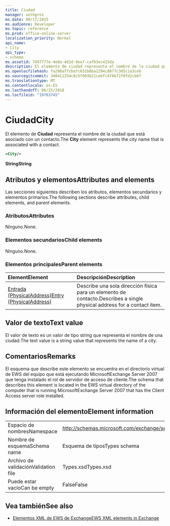 ```yaml
---
title: Ciudad
manager: sethgros
ms.date: 09/17/2015
ms.audience: Developer
ms.topic: reference
ms.prod: office-online-server
localization_priority: Normal
api_name:
- City
api_type:
- schema
ms.assetid: 7497777e-4e0a-4d1d-9ea7-caf63ec415da
description: El elemento de ciudad representa el nombre de la ciudad que está asociado con un contacto.
ms.openlocfilehash: fa298af7cbafc031b6ba1294c8077c3d5c1a3ceb
ms.sourcegitcommit: 34041125dc8c5f993b21cebfc4f8b72f0fd2cb6f
ms.translationtype: MT
ms.contentlocale: es-ES
ms.lasthandoff: 06/25/2018
ms.locfileid: "19763745"
---
```

# <a name="city"></a><span data-ttu-id="da69f-103">Ciudad</span><span class="sxs-lookup"><span data-stu-id="da69f-103">City</span></span>

<span data-ttu-id="da69f-104">El elemento de **Ciudad** representa el nombre de la ciudad que está asociado con un contacto.</span><span class="sxs-lookup"><span data-stu-id="da69f-104">The **City** element represents the city name that is associated with a contact.</span></span> 
  
```xml
<City/>
```

 <span data-ttu-id="da69f-105">**String**</span><span class="sxs-lookup"><span data-stu-id="da69f-105">**String**</span></span>
## <a name="attributes-and-elements"></a><span data-ttu-id="da69f-106">Atributos y elementos</span><span class="sxs-lookup"><span data-stu-id="da69f-106">Attributes and elements</span></span>

<span data-ttu-id="da69f-107">Las secciones siguientes describen los atributos, elementos secundarios y elementos primarios.</span><span class="sxs-lookup"><span data-stu-id="da69f-107">The following sections describe attributes, child elements, and parent elements.</span></span>
  
### <a name="attributes"></a><span data-ttu-id="da69f-108">Atributos</span><span class="sxs-lookup"><span data-stu-id="da69f-108">Attributes</span></span>

<span data-ttu-id="da69f-109">Ninguno.</span><span class="sxs-lookup"><span data-stu-id="da69f-109">None.</span></span>
  
### <a name="child-elements"></a><span data-ttu-id="da69f-110">Elementos secundarios</span><span class="sxs-lookup"><span data-stu-id="da69f-110">Child elements</span></span>

<span data-ttu-id="da69f-111">Ninguno.</span><span class="sxs-lookup"><span data-stu-id="da69f-111">None.</span></span>
  
### <a name="parent-elements"></a><span data-ttu-id="da69f-112">Elementos principales</span><span class="sxs-lookup"><span data-stu-id="da69f-112">Parent elements</span></span>

|<span data-ttu-id="da69f-113">**Element**</span><span class="sxs-lookup"><span data-stu-id="da69f-113">**Element**</span></span>|<span data-ttu-id="da69f-114">**Descripción**</span><span class="sxs-lookup"><span data-stu-id="da69f-114">**Description**</span></span>|
|:-----|:-----|
|[<span data-ttu-id="da69f-115">Entrada (PhysicalAddress)</span><span class="sxs-lookup"><span data-stu-id="da69f-115">Entry (PhysicalAddress)</span></span>](entry-physicaladdress.md) <br/> |<span data-ttu-id="da69f-116">Describe una sola dirección física para un elemento de contacto.</span><span class="sxs-lookup"><span data-stu-id="da69f-116">Describes a single physical address for a contact item.</span></span>  <br/> |
   
## <a name="text-value"></a><span data-ttu-id="da69f-117">Valor de texto</span><span class="sxs-lookup"><span data-stu-id="da69f-117">Text value</span></span>

<span data-ttu-id="da69f-118">El valor de texto es un valor de tipo string que representa el nombre de una ciudad.</span><span class="sxs-lookup"><span data-stu-id="da69f-118">The text value is a string value that represents the name of a city.</span></span>
  
## <a name="remarks"></a><span data-ttu-id="da69f-119">Comentarios</span><span class="sxs-lookup"><span data-stu-id="da69f-119">Remarks</span></span>

<span data-ttu-id="da69f-120">El esquema que describe este elemento se encuentra en el directorio virtual de EWS del equipo que está ejecutando MicrosoftExchange Server 2007 que tenga instalado el rol de servidor de acceso de cliente.</span><span class="sxs-lookup"><span data-stu-id="da69f-120">The schema that describes this element is located in the EWS virtual directory of the computer that is running MicrosoftExchange Server 2007 that has the Client Access server role installed.</span></span>
  
## <a name="element-information"></a><span data-ttu-id="da69f-121">Información del elemento</span><span class="sxs-lookup"><span data-stu-id="da69f-121">Element information</span></span>

|||
|:-----|:-----|
|<span data-ttu-id="da69f-122">Espacio de nombres</span><span class="sxs-lookup"><span data-stu-id="da69f-122">Namespace</span></span>  <br/> |http://schemas.microsoft.com/exchange/services/2006/types  <br/> |
|<span data-ttu-id="da69f-123">Nombre de esquema</span><span class="sxs-lookup"><span data-stu-id="da69f-123">Schema name</span></span>  <br/> |<span data-ttu-id="da69f-124">Esquema de tipos</span><span class="sxs-lookup"><span data-stu-id="da69f-124">Types schema</span></span>  <br/> |
|<span data-ttu-id="da69f-125">Archivo de validación</span><span class="sxs-lookup"><span data-stu-id="da69f-125">Validation file</span></span>  <br/> |<span data-ttu-id="da69f-126">Types.xsd</span><span class="sxs-lookup"><span data-stu-id="da69f-126">Types.xsd</span></span>  <br/> |
|<span data-ttu-id="da69f-127">Puede estar vacío</span><span class="sxs-lookup"><span data-stu-id="da69f-127">Can be empty</span></span>  <br/> |<span data-ttu-id="da69f-128">False</span><span class="sxs-lookup"><span data-stu-id="da69f-128">False</span></span>  <br/> |
   
## <a name="see-also"></a><span data-ttu-id="da69f-129">Vea también</span><span class="sxs-lookup"><span data-stu-id="da69f-129">See also</span></span>



- [<span data-ttu-id="da69f-130">Elementos XML de EWS de Exchange</span><span class="sxs-lookup"><span data-stu-id="da69f-130">EWS XML elements in Exchange</span></span>](ews-xml-elements-in-exchange.md)

